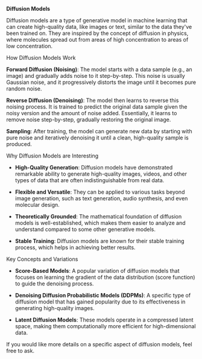 **Diffusion Models**

Diffusion models are a type of generative model in machine learning that can create high-quality data, like images or text, similar to the data they've been trained on. They are inspired by the concept of diffusion in physics, where molecules spread out from areas of high concentration to areas of low concentration.

How Diffusion Models Work

**Forward Diffusion (Noising)**: The model starts with a data sample (e.g., an image) and gradually adds noise to it step-by-step. This noise is usually Gaussian noise, and it progressively distorts the image until it becomes pure random noise.

**Reverse Diffusion (Denoising)**: The model then learns to reverse this noising process. It is trained to predict the original data sample given the noisy version and the amount of noise added.  Essentially, it learns to remove noise step-by-step, gradually restoring the original image.

**Sampling**: After training, the model can generate new data by starting with pure noise and iteratively denoising it until a clean, high-quality sample is produced.

Why Diffusion Models are Interesting

- **High-Quality Generation**: Diffusion models have demonstrated remarkable ability to generate high-quality images, videos, and other types of data that are often indistinguishable from real data.

- **Flexible and Versatile**: They can be applied to various tasks beyond image generation, such as text generation, audio synthesis, and even molecular design.

- **Theoretically Grounded**: The mathematical foundation of diffusion models is well-established, which makes them easier to analyze and understand compared to some other generative models.

- **Stable Training**: Diffusion models are known for their stable training process, which helps in achieving better results.

Key Concepts and Variations

- **Score-Based Models**: A popular variation of diffusion models that focuses on learning the gradient of the data distribution (score function) to guide the denoising process.

- **Denoising Diffusion Probabilistic Models (DDPMs)**: A specific type of diffusion model that has gained popularity due to its effectiveness in generating high-quality images.

- **Latent Diffusion Models**: These models operate in a compressed latent space, making them computationally more efficient for high-dimensional data.

If you would like more details on a specific aspect of diffusion models, feel free to ask.